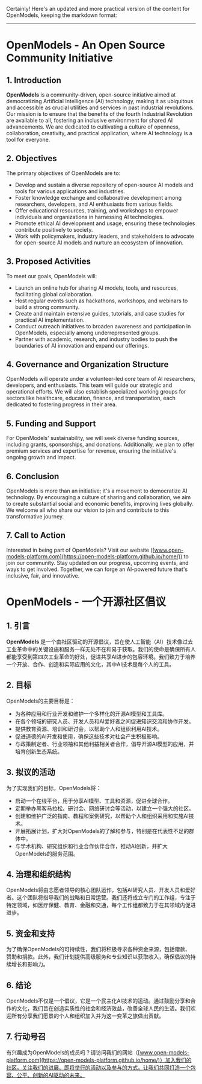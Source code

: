 Certainly! Here's an updated and more practical version of the content for OpenModels, keeping the markdown format:

---

# OpenModels - An Open Source Community Initiative

## 1. Introduction

**OpenModels** is a community-driven, open-source initiative aimed at democratizing Artificial Intelligence (AI) technology, making it as ubiquitous and accessible as crucial utilities and services in past industrial revolutions. Our mission is to ensure that the benefits of the fourth Industrial Revolution are available to all, fostering an inclusive environment for shared AI advancements. We are dedicated to cultivating a culture of openness, collaboration, creativity, and practical application, where AI technology is a tool for everyone.

## 2. Objectives

The primary objectives of OpenModels are to:

- Develop and sustain a diverse repository of open-source AI models and tools for various applications and industries.
- Foster knowledge exchange and collaborative development among researchers, developers, and AI enthusiasts from various fields.
- Offer educational resources, training, and workshops to empower individuals and organizations in harnessing AI technologies.
- Promote ethical AI development and usage, ensuring these technologies contribute positively to society.
- Work with policymakers, industry leaders, and stakeholders to advocate for open-source AI models and nurture an ecosystem of innovation.

## 3. Proposed Activities

To meet our goals, OpenModels will:

- Launch an online hub for sharing AI models, tools, and resources, facilitating global collaboration.
- Host regular events such as hackathons, workshops, and webinars to build a strong community.
- Create and maintain extensive guides, tutorials, and case studies for practical AI implementation.
- Conduct outreach initiatives to broaden awareness and participation in OpenModels, especially among underrepresented groups.
- Partner with academic, research, and industry bodies to push the boundaries of AI innovation and expand our offerings.

## 4. Governance and Organization Structure

OpenModels will operate under a volunteer-led core team of AI researchers, developers, and enthusiasts. This team will guide our strategic and operational efforts. We will also establish specialized working groups for sectors like healthcare, education, finance, and transportation, each dedicated to fostering progress in their area.

## 5. Funding and Support

For OpenModels' sustainability, we will seek diverse funding sources, including grants, sponsorships, and donations. Additionally, we plan to offer premium services and expertise for revenue, ensuring the initiative's ongoing growth and impact.

## 6. Conclusion

OpenModels is more than an initiative; it's a movement to democratize AI technology. By encouraging a culture of sharing and collaboration, we aim to create substantial social and economic benefits, improving lives globally. We welcome all who share our vision to join and contribute to this transformative journey.

## 7. Call to Action

Interested in being part of OpenModels? Visit our website ([www.open-models-platform.com](https://open-models-platform.github.io/home/)) to join our community. Stay updated on our progress, upcoming events, and ways to get involved. Together, we can forge an AI-powered future that's inclusive, fair, and innovative.



# OpenModels - 一个开源社区倡议

## 1. 引言

**OpenModels** 是一个由社区驱动的开源倡议，旨在使人工智能（AI）技术像过去工业革命中的关键设施和服务一样无处不在和易于获取。我们的使命是确保所有人都能享受到第四次工业革命的好处，促进共享AI进步的包容环境。我们致力于培养一个开放、合作、创造和实际应用的文化，其中AI技术是每个人的工具。

## 2. 目标

OpenModels的主要目标是：

- 为各种应用和行业开发和维护一个多样化的开源AI模型和工具库。
- 在各个领域的研究人员、开发人员和AI爱好者之间促进知识交流和协作开发。
- 提供教育资源、培训和研讨会，以帮助个人和组织利用AI技术。
- 促进道德的AI开发和使用，确保这些技术对社会产生积极影响。
- 与政策制定者、行业领袖和其他利益相关者合作，倡导开源AI模型的应用，并培育创新生态系统。

## 3. 拟议的活动

为了实现我们的目标，OpenModels将：

- 启动一个在线平台，用于分享AI模型、工具和资源，促进全球合作。
- 定期举办黑客马拉松、研讨会、网络研讨会等活动，以建立一个强大的社区。
- 创建和维护广泛的指南、教程和案例研究，以帮助个人和组织采用和实施AI技术。
- 开展拓展计划，扩大对OpenModels的了解和参与，特别是在代表性不足的群体中。
- 与学术机构、研究组织和行业合作伙伴合作，推动AI创新，并扩大OpenModels的服务范围。

## 4. 治理和组织结构

OpenModels将由志愿者领导的核心团队运作，包括AI研究人员、开发人员和爱好者。这个团队将指导我们的战略和日常运营。我们还将成立专门的工作组，专注于特定领域，如医疗保健、教育、金融和交通，每个工作组都致力于在其领域内促进进步。

## 5. 资金和支持

为了确保OpenModels的可持续性，我们将积极寻求各种资金来源，包括赠款、赞助和捐款。此外，我们计划提供高级服务和专业知识以获取收入，确保倡议的持续增长和影响力。

## 6. 结论

OpenModels不仅是一个倡议，它是一个民主化AI技术的运动。通过鼓励分享和合作的文化，我们旨在创造实质性的社会和经济效益，改善全球人民的生活。我们欢迎所有分享我们愿景的个人和组织加入并为这一变革之旅做出贡献。

## 7. 行动号召

有兴趣成为OpenModels的成员吗？请访问我们的网站（[www.open-models-platform.com](https://open-models-platform.github.io/home/)）加入我们的社区。关注我们的进展、即将举行的活动以及参与的方式。让我们共同打造一个包容、公平、创新的AI驱动的未来。

